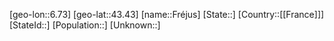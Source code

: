 ﻿---
location: [43.43,6.73]
type: City
tags:
- geo/City


SpocWebEntityId: 30302
isDeleted: false
confidential: public

---
[geo-lon::6.73]
[geo-lat::43.43]
[name::Fréjus]
[State::]
[Country::[[France]]]
[StateId::]
[Population::]
[Unknown::]

